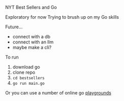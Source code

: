 NYT Best Sellers and Go

Exploratory for now
Trying to brush up on my Go skills

Future...

- connect with a db
- connect with an llm
- maybe make a cli?

To run

1. download go
2. clone repo
3. `cd bestsellers`
4. `go run main.go`

Or you can use a number of online go [playgrounds](https://play.golang.org/)
